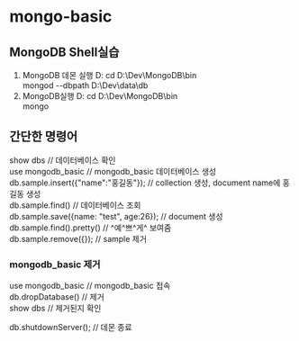 # mongo-basic

## MongoDB Shell실습

1. MongoDB 데몬 실행
D:
cd D:\Dev\MongoDB\bin\
mongod --dbpath D:\Dev\data\db
2. MongoDB실행
D:
cd D:\Dev\MongoDB\bin\
mongo

## 간단한 명령어

show dbs // 데이터베이스 확인   
use mongodb_basic // mongodb_basic 데이터베이스 생성   
db.sample.insert({"name":"홍길동"}); // collection 생성, document name에 홍길동 생성   
db.sample.find() // 데이터베이스 조회   
db.sample.save({name: "test", age:26}); // document 생성   
db.sample.find().pretty() // ^예^쁘^게^ 보여줌   
db.sample.remove({}); // sample 제거   

### mongodb_basic 제거

use mongodb_basic  // mongodb_basic  접속   
db.dropDatabase() // 제거   
show dbs // 제거된지 확인   

db.shutdownServer(); // 데몬 종료